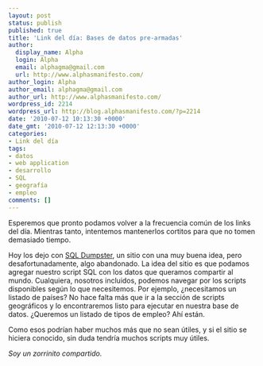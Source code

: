 ```yaml
---
layout: post
status: publish
published: true
title: 'Link del día: Bases de datos pre-armadas'
author:
  display_name: Alpha
  login: Alpha
  email: alphagma@gmail.com
  url: http://www.alphasmanifesto.com/
author_login: Alpha
author_email: alphagma@gmail.com
author_url: http://www.alphasmanifesto.com/
wordpress_id: 2214
wordpress_url: http://blog.alphasmanifesto.com/?p=2214
date: '2010-07-12 10:13:30 +0000'
date_gmt: '2010-07-12 12:13:30 +0000'
categories:
- Link del día
tags:
- datos
- web application
- desarrollo
- SQL
- geografía
- empleo
comments: []
---
```


Esperemos que pronto podamos volver a la frecuencia común de los links del día. Mientras tanto, intentemos mantenerlos cortitos para que no tomen demasiado tiempo.

Hoy los dejo con <a href="http://www.sqldumpster.com/">SQL Dumpster</a>, un sitio con una muy buena idea, pero desafortunadamente, algo abandonado. La idea del sitio es que podamos agregar nuestro script SQL con los datos que queramos compartir al mundo. Cualquiera, nosotros incluidos, podemos navegar por los scripts disponibles según lo que necesitemos. Por ejemplo,  ¿necesitamos un listado de países? No hace falta más que ir a la sección de scripts geográficos y lo encontraremos listo para ejecutar en nuestra base de datos.  ¿Queremos un listado de tipos de empleo? Ahí están.

Como esos podrían haber muchos más que no sean útiles, y si el sitio se hiciera conocido, sin duda tendría muchos scripts muy útiles.

_Soy un zorrinito compartido._
